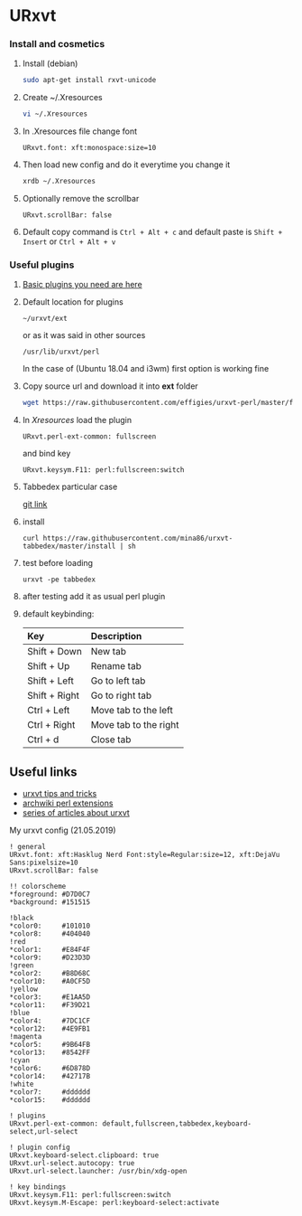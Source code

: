 # URxvt

### Install and cosmetics

1. Install \(debian\)

   ```bash
   sudo apt-get install rxvt-unicode
   ```

2. Create ~/.Xresources

   ```bash
   vi ~/.Xresources
   ```

3. In .Xresources file change font

   ```text
   URxvt.font: xft:monospace:size=10
   ```

4. Then load new config and do it everytime you change it

   ```bash
   xrdb ~/.Xresources
   ```

5. Optionally remove the scrollbar

   ```text
   URxvt.scrollBar: false
   ```

6. Default copy command is `Ctrl + Alt + c` and default paste is `Shift + Insert` or `Ctrl + Alt + v`

### Useful plugins

1. [Basic plugins you need are here](https://github.com/bookercodes/awesome-urxvt)
2. Default location for plugins

   `~/urxvt/ext`

   or as it was said in other sources

   `/usr/lib/urxvt/perl`

   In the case of \(Ubuntu 18.04 and i3wm\) first option is working fine

3. Copy source url and download it into **ext** folder

   ```bash
   wget https://raw.githubusercontent.com/effigies/urxvt-perl/master/fullscreen
   ```

4. In _Xresources_ load the plugin

   ```text
   URxvt.perl-ext-common: fullscreen
   ```

   and bind key

   ```text
   URxvt.keysym.F11: perl:fullscreen:switch
   ```

5. Tabbedex particular case

   [git link](https://github.com/mina86/urxvt-tabbedex)

6. install

   ```text
   curl https://raw.githubusercontent.com/mina86/urxvt-tabbedex/master/install | sh
   ```

7. test before loading

   ```text
   urxvt -pe tabbedex
   ```

8. after testing add it as usual perl plugin
9. default keybinding:

   | Key | Description |
   | :--- | :--- |
   | Shift + Down | New tab |
   | Shift + Up | Rename tab |
   | Shift + Left | Go to left tab |
   | Shift + Right | Go to right tab |
   | Ctrl + Left | Move tab to the left |
   | Ctrl + Right | Move tab to the right |
   | Ctrl + d | Close tab |

## Useful links

* [urxvt tips and tricks](https://wiki.archlinux.org/index.php/Rxvt-unicode/Tips_and_tricks)
* [archwiki perl extensions](https://wiki.archlinux.org/index.php/rxvt-unicode#Perl_extensions)
* [series of articles about urxvt](https://addy-dclxvi.github.io/post/configuring-urxvt/)

My urxvt config \(21.05.2019\)

```text
! general
URxvt.font: xft:Hasklug Nerd Font:style=Regular:size=12, xft:DejaVu Sans:pixelsize=10
URxvt.scrollBar: false

!! colorscheme
*foreground: #D7D0C7
*background: #151515

!black
*color0:     #101010
*color8:     #404040
!red
*color1:     #E84F4F
*color9:     #D23D3D
!green
*color2:     #B8D68C
*color10:    #A0CF5D
!yellow
*color3:     #E1AA5D
*color11:    #F39D21
!blue
*color4:     #7DC1CF
*color12:    #4E9FB1
!magenta
*color5:     #9B64FB
*color13:    #8542FF
!cyan
*color6:     #6D878D
*color14:    #42717B
!white
*color7:     #dddddd
*color15:    #dddddd

! plugins
URxvt.perl-ext-common: default,fullscreen,tabbedex,keyboard-select,url-select

! plugin config
URxvt.keyboard-select.clipboard: true
URxvt.url-select.autocopy: true
URxvt.url-select.launcher: /usr/bin/xdg-open

! key bindings
URxvt.keysym.F11: perl:fullscreen:switch
URxvt.keysym.M-Escape: perl:keyboard-select:activate
```

